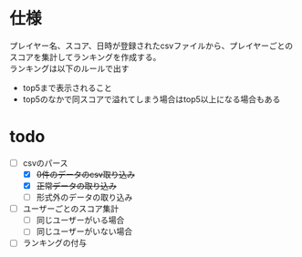 # 仕様
プレイヤー名、スコア、日時が登録されたcsvファイルから、プレイヤーごとのスコアを集計してランキングを作成する。</br>
ランキングは以下のルールで出す</br>
- top5まで表示されること
- top5のなかで同スコアで溢れてしまう場合はtop5以上になる場合もある

# todo
- [ ] csvのパース
  - [X] ~~0件のデータのcsv取り込み~~
  - [X] ~~正常データの取り込み~~
  - [ ] 形式外のデータの取り込み
- [ ] ユーザーごとのスコア集計
  - [ ] 同じユーザーがいる場合
  - [ ] 同じユーザーがいない場合
- [ ] ランキングの付与 